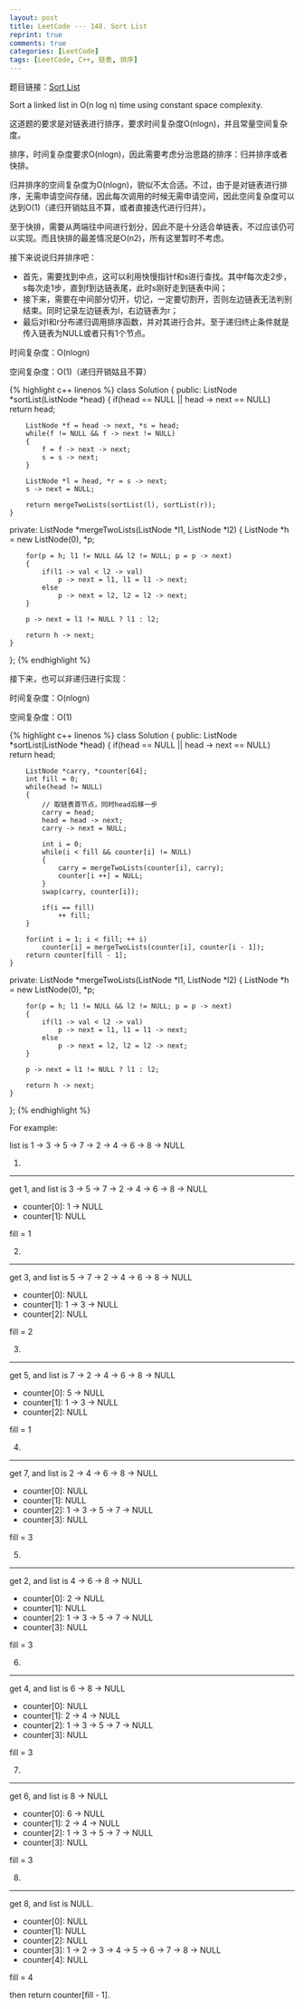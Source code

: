 ```yaml
---
layout: post
title: LeetCode --- 148. Sort List
reprint: true
comments: true
categories: [LeetCode]
tags: [LeetCode, C++, 链表, 排序]
---
```



题目链接：[Sort List](https://oj.leetcode.com/problems/sort-list/ ) 

Sort a linked list in O(n log n) time using constant space complexity. 

这道题的要求是对链表进行排序，要求时间复杂度O(nlogn)，并且常量空间复杂度。

排序，时间复杂度要求O(nlogn)，因此需要考虑分治思路的排序：归并排序或者快排。

归并排序的空间复杂度为O(nlogn)，貌似不太合适。不过，由于是对链表进行排序，无需申请空间存储，因此每次调用的时候无需申请空间，因此空间复杂度可以达到O(1)（递归开销姑且不算，或者直接迭代进行归并）。

至于快排，需要从两端往中间进行划分，因此不是十分适合单链表，不过应该仍可以实现。而且快排的最差情况是O(n2)，所有这里暂时不考虑。

接下来说说归并排序吧：

* 首先，需要找到中点，这可以利用快慢指针f和s进行查找。其中f每次走2步，s每次走1步，直到f到达链表尾，此时s刚好走到链表中间；
* 接下来，需要在中间部分切开，切记，一定要切割开，否则左边链表无法判别结束。同时记录左边链表为l，右边链表为r；
* 最后对l和r分布递归调用排序函数，并对其进行合并。至于递归终止条件就是传入链表为NULL或者只有1个节点。

时间复杂度：O(nlogn)

空间复杂度：O(1)（递归开销姑且不算）

{% highlight c++ linenos %}
class Solution
{
public:
    ListNode *sortList(ListNode *head)
    {
        if(head == NULL || head -> next == NULL)
            return head;
        
        ListNode *f = head -> next, *s = head;
        while(f != NULL && f -> next != NULL)
        {
            f = f -> next -> next;
            s = s -> next;
        }
        
        ListNode *l = head, *r = s -> next;
        s -> next = NULL;
        
        return mergeTwoLists(sortList(l), sortList(r));
    }

private:
    ListNode *mergeTwoLists(ListNode *l1, ListNode *l2)
    {
        ListNode *h = new ListNode(0), *p;
        
        for(p = h; l1 != NULL && l2 != NULL; p = p -> next)
        {
            if(l1 -> val < l2 -> val)
                p -> next = l1, l1 = l1 -> next;
            else
                p -> next = l2, l2 = l2 -> next;
        }
        
        p -> next = l1 != NULL ? l1 : l2;
        
        return h -> next;
    }
};
{% endhighlight %}

接下来，也可以非递归进行实现：

时间复杂度：O(nlogn)

空间复杂度：O(1)

{% highlight c++ linenos %}
class Solution
{
public:
    ListNode *sortList(ListNode *head)
    {
        if(head == NULL || head -> next == NULL)
            return head;
        
        ListNode *carry, *counter[64];
        int fill = 0;
        while(head != NULL)
        {
            // 取链表首节点，同时head后移一步
            carry = head;
            head = head -> next;
            carry -> next = NULL;
            
            int i = 0;
            while(i < fill && counter[i] != NULL)
            {
                carry = mergeTwoLists(counter[i], carry);
                counter[i ++] = NULL;
            }
            swap(carry, counter[i]);
            
            if(i == fill)
                ++ fill;
        }
        
        for(int i = 1; i < fill; ++ i)
            counter[i] = mergeTwoLists(counter[i], counter[i - 1]);
        return counter[fill - 1];
    }

private:
    ListNode *mergeTwoLists(ListNode *l1, ListNode *l2)
    {
        ListNode *h = new ListNode(0), *p;
        
        for(p = h; l1 != NULL && l2 != NULL; p = p -> next)
        {
            if(l1 -> val < l2 -> val)
                p -> next = l1, l1 = l1 -> next;
            else
                p -> next = l2, l2 = l2 -> next;
        }
        
        p -> next = l1 != NULL ? l1 : l2;
        
        return h -> next;
    }
};
{% endhighlight %}

For example:

list is 1 -> 3 -> 5 -> 7 -> 2 -> 4 -> 6 -> 8 -> NULL

1.
------

get 1, and list is 3 -> 5 -> 7 -> 2 -> 4 -> 6 -> 8 -> NULL

* counter[0]: 1 -> NULL
* counter[1]: NULL

fill = 1

2.
------

get 3, and list is 5 -> 7 -> 2 -> 4 -> 6 -> 8 -> NULL

* counter[0]: NULL
* counter[1]: 1 -> 3 -> NULL
* counter[2]: NULL

fill = 2

3.
------

get 5, and list is 7 -> 2 -> 4 -> 6 -> 8 -> NULL

* counter[0]: 5 -> NULL
* counter[1]: 1 -> 3 -> NULL
* counter[2]: NULL

fill = 1

4.
------

get 7, and list is 2 -> 4 -> 6 -> 8 -> NULL

* counter[0]: NULL
* counter[1]: NULL
* counter[2]: 1 -> 3 -> 5 -> 7 -> NULL
* counter[3]: NULL

fill = 3

5.
------

get 2, and list is 4 -> 6 -> 8 -> NULL

* counter[0]: 2 -> NULL
* counter[1]: NULL
* counter[2]: 1 -> 3 -> 5 -> 7 -> NULL
* counter[3]: NULL

fill = 3

6.
------

get 4, and list is 6 -> 8 -> NULL

* counter[0]: NULL
* counter[1]: 2 -> 4 -> NULL
* counter[2]: 1 -> 3 -> 5 -> 7 -> NULL
* counter[3]: NULL

fill = 3

7.
------

get 6, and list is 8 -> NULL

* counter[0]: 6 -> NULL
* counter[1]: 2 -> 4 -> NULL
* counter[2]: 1 -> 3 -> 5 -> 7 -> NULL
* counter[3]: NULL

fill = 3

8.
------

get 8, and list is NULL.

* counter[0]: NULL
* counter[1]: NULL
* counter[2]: NULL
* counter[3]: 1 -> 2 -> 3 -> 4 -> 5 -> 6 -> 7 -> 8 -> NULL
* counter[4]: NULL

fill = 4

then return counter[fill - 1].
